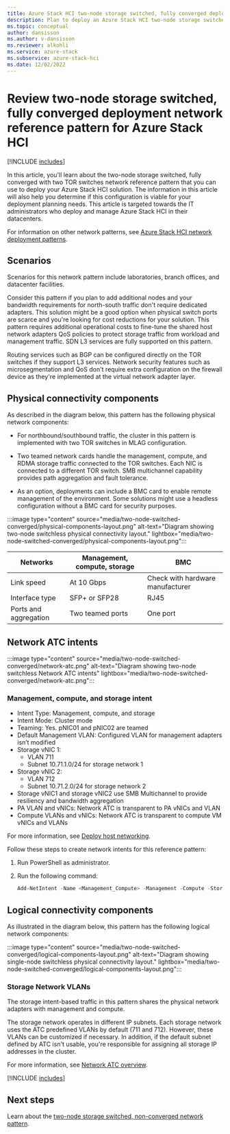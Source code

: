 ```yaml
---
title: Azure Stack HCI two-node storage switched, fully converged deployment network reference pattern
description: Plan to deploy an Azure Stack HCI two-node storage switched, fully converged network reference pattern.
ms.topic: conceptual
author: dansisson
ms.author: v-dansisson
ms.reviewer: alkohli
ms.service: azure-stack
ms.subservice: azure-stack-hci
ms.date: 12/02/2022
---
```


# Review two-node storage switched, fully converged deployment network reference pattern for Azure Stack HCI

[!INCLUDE [includes](../../includes/hci-applies-to-22h2-21h2.md)]

In this article, you'll learn about the two-node storage switched, fully converged with two TOR switches network reference pattern that you can use to deploy your Azure Stack HCI solution. The information in this article will also help you determine if this configuration is viable for your deployment planning needs. This article is targeted towards the IT administrators who deploy and manage Azure Stack HCI in their datacenters.

For information on other network patterns, see [Azure Stack HCI network deployment patterns](choose-network-pattern.md).

## Scenarios

Scenarios for this network pattern include laboratories, branch offices, and datacenter facilities.

Consider this pattern if you plan to add additional nodes and your bandwidth requirements for north-south traffic don't require dedicated adapters. This solution might be a good option when physical switch ports are scarce and you're looking for cost reductions for your solution. This pattern requires additional operational costs to fine-tune the shared host network adapters QoS policies to protect storage traffic from workload and management traffic. SDN L3 services are fully supported on this pattern.

Routing services such as BGP can be configured directly on the TOR switches if they support L3 services. Network security features such as microsegmentation and QoS don't require extra configuration on the firewall device as they're implemented at the virtual network adapter layer.

## Physical connectivity components

As described in the diagram below, this pattern has the following physical network components:

- For northbound/southbound traffic, the cluster in this pattern is implemented with two TOR switches in MLAG configuration.

- Two teamed network cards handle the management, compute, and RDMA storage traffic connected to the TOR switches. Each NIC is connected to a different TOR switch. SMB multichannel capability provides path aggregation and fault tolerance.

- As an option, deployments can include a BMC card to enable remote management of the environment. Some solutions might use a headless configuration without a BMC card for security purposes.

:::image type="content" source="media/two-node-switched-converged/physical-components-layout.png" alt-text="Diagram showing two-node switchless physical connectivity layout." lightbox="media/two-node-switched-converged/physical-components-layout.png":::

|Networks|Management, compute, storage|BMC|
|--|--|--|
|Link speed|At 10 Gbps|Check with hardware manufacturer|
|Interface type|SFP+ or SFP28|RJ45|
|Ports and aggregation|Two teamed ports|One port|

## Network ATC intents

:::image type="content" source="media/two-node-switched-converged/network-atc.png" alt-text="Diagram showing two-node switchless Network ATC intents" lightbox="media/two-node-switched-converged/network-atc.png":::

### Management, compute, and storage intent

- Intent Type: Management, compute, and storage
- Intent Mode: Cluster mode
- Teaming: Yes. pNIC01 and pNIC02 are teamed
- Default Management VLAN: Configured VLAN for management adapters isn’t modified
- Storage vNIC 1:
    - VLAN 711
    - Subnet 10.71.1.0/24 for storage network 1
- Storage vNIC 2:
    - VLAN 712
    - Subnet 10.71.2.0/24 for storage network 2
- Storage vNIC1 and storage vNIC2 use SMB Multichannel to provide resiliency and bandwidth aggregation
- PA VLAN and vNICs: Network ATC is transparent to PA vNICs and VLAN
- Compute VLANs and vNICs: Network ATC is transparent to compute VM vNICs and VLANs

For more information, see [Deploy host networking](../deploy/network-atc.md).

Follow these steps to create network intents for this reference pattern:

1. Run PowerShell as administrator.
1. Run the following command:

    ```powershell
    Add-NetIntent -Name <Management_Compute> -Management -Compute -Storage -ClusterName <HCI01> -AdapterName <pNIC01, pNIC02>
    ```

## Logical connectivity components

As illustrated in the diagram below, this pattern has the following logical network components:

:::image type="content" source="media/two-node-switched-converged/logical-components-layout.png" alt-text="Diagram showing single-node switchless physical connectivity layout." lightbox="media/two-node-switched-converged/logical-components-layout.png":::

### Storage Network VLANs

The storage intent-based traffic in this pattern shares the physical network adapters with management and compute.

The storage network operates in different IP subnets. Each storage network uses the ATC predefined VLANs by default (711 and 712). However, these VLANs can be customized if necessary. In addition, if the default subnet defined by ATC isn't usable, you're responsible for assigning all storage IP addresses in the cluster.

For more information, see [Network ATC overview](../concepts/network-atc-overview.md).

[!INCLUDE [includes](includes/hci-patterns-two-node.md)]

## Next steps

Learn about the [two-node storage switched, non-converged network pattern](two-node-switched-non-converged.md).